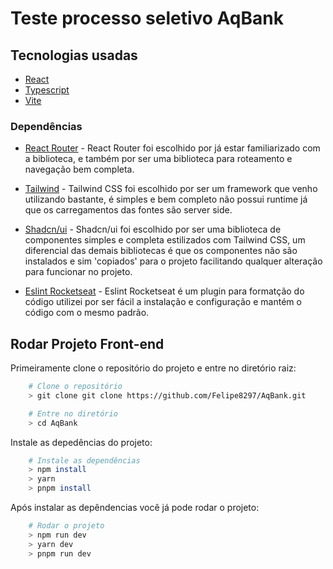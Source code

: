 
# **Teste processo seletivo AqBank**

## **Tecnologias usadas**

- [React](https://pt-br.reactjs.org/)
- [Typescript](https://www.typescriptlang.org/)
- [Vite](https://vitejs.dev/)

### **Dependências**

- [React Router](https://reactrouter.com/) - React Router foi escolhido por já estar familiarizado com a biblioteca, e também por ser uma biblioteca para roteamento e navegação bem completa.
- [Tailwind](https://tailwindcss.com/) - Tailwind CSS foi escolhido por ser um framework que venho utilizando bastante, é simples e bem completo não possui runtime já que os carregamentos das fontes são server side. 
- [Shadcn/ui](https://ui.shadcn.com/) - Shadcn/ui foi escolhido por ser uma biblioteca de componentes simples e completa estilizados com Tailwind CSS, um diferencial das demais bibliotecas é que os componentes não são instalados e sim 'copiados' para o projeto facilitando qualquer alteração para funcionar no projeto.
  
- [Eslint Rocketseat](https://github.com/rocketseat/eslint-config-rocketseat#readme) - Eslint Rocketseat é um plugin para formatção do código utilizei por ser fácil a instalação e configuração e mantém o código com o mesmo padrão.


## **Rodar Projeto Front-end**

Primeiramente clone o repositório do projeto e entre no diretório raiz:

```bash
    # Clone o repositório
    > git clone git clone https://github.com/Felipe8297/AqBank.git

    # Entre no diretório
    > cd AqBank
```

Instale as depedências do projeto:

```bash
    # Instale as dependências
    > npm install
    > yarn
    > pnpm install    
```

Após instalar as depêndencias você já pode rodar o projeto:

```bash
    # Rodar o projeto
    > npm run dev
    > yarn dev
    > pnpm run dev
```

